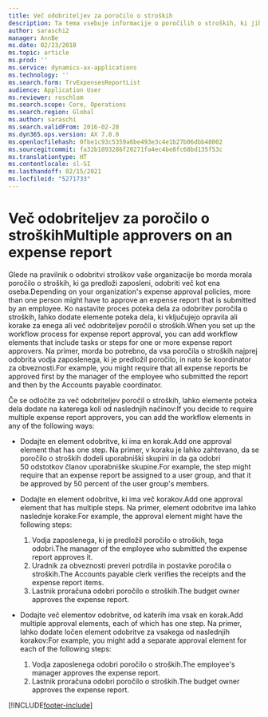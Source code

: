 ```yaml
---
title: Več odobriteljev za poročilo o stroških
description: Ta tema vsebuje informacije o poročilih o stroških, ki jih mora odobriti več oseb.
author: saraschi2
manager: AnnBe
ms.date: 02/23/2018
ms.topic: article
ms.prod: ''
ms.service: dynamics-ax-applications
ms.technology: ''
ms.search.form: TrvExpensesReportList
audience: Application User
ms.reviewer: roschlom
ms.search.scope: Core, Operations
ms.search.region: Global
ms.author: saraschi
ms.search.validFrom: 2016-02-28
ms.dyn365.ops.version: AX 7.0.0
ms.openlocfilehash: 0fbe1c93c5359a6be493e3c4e1b27b06dbb48002
ms.sourcegitcommit: fa32b1893286f20271fa4ec4be8fc68bd135f53c
ms.translationtype: HT
ms.contentlocale: sl-SI
ms.lasthandoff: 02/15/2021
ms.locfileid: "5271733"
---
```

# <a name="multiple-approvers-on-an-expense-report"></a><span data-ttu-id="009d9-103">Več odobriteljev za poročilo o stroških</span><span class="sxs-lookup"><span data-stu-id="009d9-103">Multiple approvers on an expense report</span></span>

<span data-ttu-id="009d9-104">Glede na pravilnik o odobritvi stroškov vaše organizacije bo morda morala poročilo o stroških, ki ga predloži zaposleni, odobriti več kot ena oseba.</span><span class="sxs-lookup"><span data-stu-id="009d9-104">Depending on your organization's expense approval policies, more than one person might have to approve an expense report that is submitted by an employee.</span></span> <span data-ttu-id="009d9-105">Ko nastavite proces poteka dela za odobritev poročila o stroških, lahko dodate elemente poteka dela, ki vključujejo opravila ali korake za enega ali več odobriteljev poročil o stroških.</span><span class="sxs-lookup"><span data-stu-id="009d9-105">When you set up the workflow process for expense report approval, you can add workflow elements that include tasks or steps for one or more expense report approvers.</span></span> <span data-ttu-id="009d9-106">Na primer, morda bo potrebno, da vsa poročila o stroških najprej odobrita vodja zaposlenega, ki je predložil poročilo, in nato še koordinator za obveznosti.</span><span class="sxs-lookup"><span data-stu-id="009d9-106">For example, you might require that all expense reports be approved first by the manager of the employee who submitted the report and then by the Accounts payable coordinator.</span></span>

<span data-ttu-id="009d9-107">Če se odločite za več odobriteljev poročil o stroških, lahko elemente poteka dela dodate na katerega koli od naslednjih načinov:</span><span class="sxs-lookup"><span data-stu-id="009d9-107">If you decide to require multiple expense report approvers, you can add the workflow elements in any of the following ways:</span></span>

- <span data-ttu-id="009d9-108">Dodajte en element odobritve, ki ima en korak.</span><span class="sxs-lookup"><span data-stu-id="009d9-108">Add one approval element that has one step.</span></span> <span data-ttu-id="009d9-109">Na primer, v koraku je lahko zahtevano, da se poročilo o stroških dodeli uporabniški skupini in da ga odobri 50 odstotkov članov uporabniške skupine.</span><span class="sxs-lookup"><span data-stu-id="009d9-109">For example, the step might require that an expense report be assigned to a user group, and that it be approved by 50 percent of the user group's members.</span></span>
- <span data-ttu-id="009d9-110">Dodajte en element odobritve, ki ima več korakov.</span><span class="sxs-lookup"><span data-stu-id="009d9-110">Add one approval element that has multiple steps.</span></span> <span data-ttu-id="009d9-111">Na primer, element odobritve ima lahko naslednje korake:</span><span class="sxs-lookup"><span data-stu-id="009d9-111">For example, the approval element might have the following steps:</span></span>

    1. <span data-ttu-id="009d9-112">Vodja zaposlenega, ki je predložil poročilo o stroških, tega odobri.</span><span class="sxs-lookup"><span data-stu-id="009d9-112">The manager of the employee who submitted the expense report approves it.</span></span>
    2. <span data-ttu-id="009d9-113">Uradnik za obveznosti preveri potrdila in postavke poročila o stroških.</span><span class="sxs-lookup"><span data-stu-id="009d9-113">The Accounts payable clerk verifies the receipts and the expense report items.</span></span>
    3. <span data-ttu-id="009d9-114">Lastnik proračuna odobri poročilo o stroških.</span><span class="sxs-lookup"><span data-stu-id="009d9-114">The budget owner approves the expense report.</span></span>

- <span data-ttu-id="009d9-115">Dodajte več elementov odobritve, od katerih ima vsak en korak.</span><span class="sxs-lookup"><span data-stu-id="009d9-115">Add multiple approval elements, each of which has one step.</span></span> <span data-ttu-id="009d9-116">Na primer, lahko dodate ločen element odobritve za vsakega od naslednjih korakov:</span><span class="sxs-lookup"><span data-stu-id="009d9-116">For example, you might add a separate approval element for each of the following steps:</span></span>

    1. <span data-ttu-id="009d9-117">Vodja zaposlenega odobri poročilo o stroških.</span><span class="sxs-lookup"><span data-stu-id="009d9-117">The employee's manager approves the expense report.</span></span>
    2. <span data-ttu-id="009d9-118">Lastnik proračuna odobri poročilo o stroških.</span><span class="sxs-lookup"><span data-stu-id="009d9-118">The budget owner approves the expense report.</span></span>


[!INCLUDE[footer-include](../includes/footer-banner.md)]